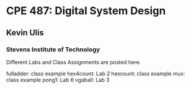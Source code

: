 # CPE 487: Digital System Design
## Kevin Ulis
### Stevens Institute of Technology

Different Labs and Class Assignments are posted here.

fulladder: class example
hex4count: Lab 2
hexcount: class example
mux: class example
pong1: Lab 6
vgaball: Lab 3
